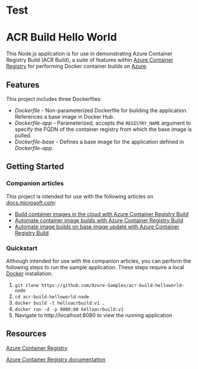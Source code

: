 # Test

# ACR Build Hello World

This Node.js application is for use in demonstrating Azure Container Registry Build (ACR Build), a suite of features within [Azure Container Registry](https://azure.microsoft.com/services/container-registry/) for performing Docker container builds on [Azure](https://azure.com).

## Features

This project includes three Dockerfiles:

* *Dockerfile* - Non-parameterized Dockerfile for building the application. References a base image in Docker Hub.
* *Dockerfile-app* - Parameterized, accepts the `REGISTRY_NAME` argument to specify the FQDN of the container registry from which the base image is pulled.
* *Dockerfile-base* - Defines a base image for the application defined in *Dockerfile-app*.

## Getting Started

### Companion articles

This project is intended for use with the following articles on [docs.microsoft.com][docs]:

* [Build container images in the cloud with Azure Container Registry Build][build-quick]
* [Automate container image builds with Azure Container Registry Build][build-task]
* [Automate image builds on base image update with Azure Container Registry Build][build-base]

### Quickstart

Although intended for use with the companion articles, you can perform the following steps to run the sample application. These steps require a local [Docker](http://docker.com) installation.

1. `git clone https://github.com/Azure-Samples/acr-build-helloworld-node`
1. `cd acr-build-helloworld-node`
1. `docker build -t helloacrbuild:v1 .`
1. `docker run -d -p 8080:80 helloacrbuild:v1`
1. Navigate to http://localhost:8080 to view the running application

## Resources

[Azure Container Registry](https://azure.microsoft.com/services/container-registry/)

[Azure Container Registry documentation](https://docs.microsoft.com/azure/container-registry/)

<!-- LINKS - External -->
[build-quick]: https://docs.microsoft.com/azure/container-registry/container-registry-tutorial-quick-build
[build-task]: https://docs.microsoft.com/azure/container-registry/container-registry-tutorial-build-task
[build-base]: https://docs.microsoft.com/azure/container-registry/container-registry-tutorial-base-image-update
[docs]: http://docs.microsoft.com
